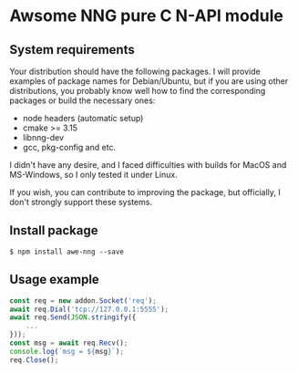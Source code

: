 # Awsome NNG pure C N-API module

## System requirements

Your distribution should have the following packages. I will provide examples of package names for Debian/Ubuntu,
but if you are using other distributions, you probably know well how to find the corresponding packages or
build the necessary ones:

  * node headers (automatic setup)
  * cmake >= 3.15
  * libnng-dev
  * gcc, pkg-config and etc.

I didn't have any desire, and I faced difficulties with builds for MacOS and MS-Windows,
so I only tested it under Linux.

If you wish, you can contribute to improving the package, but officially,
I don't strongly support these systems.

## Install package

    $ npm install awe-nng --save

## Usage example

```javascript
const req = new addon.Socket('req');
await req.Dial('tcp://127.0.0.1:5555');
await req.Send(JSON.stringify({
    ...
}));
const msg = await req.Recv();
console.log(`msg = ${msg}`);
req.Close();
```
